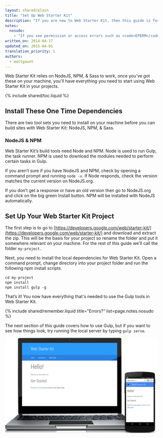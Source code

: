 ```yaml
---
layout: shared/plain
title: "Set Up Web Starter Kit"
description: "If you are new to Web Starter Kit, then this guide is for you. It steps through how to get up and running with Web Starter Kit as quickly as possible."
notes:
  nosudo: 
    - "If you see permission or access errors such as <code>EPERM</code> or <code>EACCESS</code>, do not use <code>sudo</code> as a work-around. Consult <a href='https://github.com/sindresorhus/guides/blob/master/npm-global-without-sudo.md'>this page</a> for a more robust solution."
written_on: 2014-04-17
updated_on: 2015-04-01
translation_priority: 1
authors:
  - mattgaunt
---
```


<p class="intro">
  Web Starter Kit relies on NodeJS, NPM, & Sass to work, once you've got these 
  on your machine, you'll have everything you need to start using Web Starter 
  Kit in your projects.
</p>

{% include shared/toc.liquid %}

## Install These One Time Dependencies

There are two tool sets you need to install on your machine before you can build
sites with Web Starter Kit: NodeJS, NPM, & Sass.

### NodeJS & NPM

Web Starter Kit’s build tools need Node and NPM. Node is used to run Gulp, the
task runner. NPM is used to download the modules needed to perform certain tasks
in Gulp.

If you aren’t sure if you have NodeJS and NPM, check by opening a command prompt and
running `node -v`. If Node responds, check the version matches the current version
on NodeJS.org.

If you don’t get a response or have an old version then go to NodeJS.org and
click on the big green Install button. NPM will be installed with NodeJS
automatically.

## Set Up Your Web Starter Kit Project

The first step is to go to [https://developers.google.com/web/starter-kit/](https://developers.google.com/web/starter-kit/)
and download and extract the zip. This will be the basis for your project so rename the folder and put it somewhere relevant on your machine. For the rest of this guide we'll call the folder `my-project.`

Next, you need to install the local dependencies for Web Starter Kit. Open a
command prompt, change directory into your project folder and run the following npm
install scripts.

    cd my-project
    npm install
    npm install gulp -g

That’s it! You now have everything that's needed to use the Gulp tools in Web Starter
Kit.

{% include shared/remember.liquid title="Errors?" list=page.notes.nosudo %}

The next section of this guide covers how to use Gulp, but if you want to see
how things look, try running the local server by typing `gulp serve`.

<img src="images/wsk-on-pixel-n5.png">

